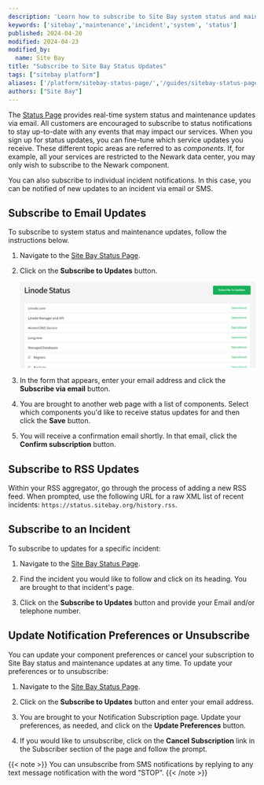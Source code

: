 ```yaml
---
description: 'Learn how to subscribe to Site Bay system status and maintenance updates.'
keywords: ['sitebay','maintenance','incident','system', 'status']
published: 2024-04-20
modified: 2024-04-23
modified_by:
  name: Site Bay
title: "Subscribe to Site Bay Status Updates"
tags: ["sitebay platform"]
aliases: ['/platform/sitebay-status-page/','/guides/sitebay-status-page/']
authors: ["Site Bay"]
---
```


The [Status Page](https://status.sitebay.org/) provides real-time system status and maintenance updates via email. All customers are encouraged to subscribe to status notifications to stay up-to-date with any events that may impact our services. When you sign up for status updates, you can fine-tune which service updates you receive. These different topic areas are referred to as *components*. If, for example, all your services are restricted to the Newark data center, you may only wish to subscribe to the Newark component.

You can also subscribe to individual incident notifications. In this case, you can be notified of new updates to an incident via email or SMS.

## Subscribe to Email Updates

To subscribe to system status and maintenance updates, follow the instructions below.

1. Navigate to the [Site Bay Status Page](https://status.sitebay.org/).

1. Click on the **Subscribe to Updates** button.

    ![Subscribe to Site Bay status updates.](status-page-subscribe.png)

1. In the form that appears, enter your email address and click the **Subscribe via email** button.

1. You are brought to another web page with a list of components. Select which components you'd like to receive status updates for and then click the **Save** button.

1. You will receive a confirmation email shortly. In that email, click the **Confirm subscription** button.

## Subscribe to RSS Updates

Within your RSS aggregator, go through the process of adding a new RSS feed. When prompted, use the following URL for a raw XML list of recent incidents: `https://status.sitebay.org/history.rss`.

## Subscribe to an Incident

To subscribe to updates for a specific incident:

1. Navigate to the [Site Bay Status Page](https://status.sitebay.org/).

1. Find the incident you would like to follow and click on its heading. You are brought to that incident's page.

1. Click on the **Subscribe to Updates** button and provide your Email and/or telephone number.

## Update Notification Preferences or Unsubscribe

You can update your component preferences or cancel your subscription to Site Bay status and maintenance updates at any time. To update your preferences or to unsubscribe:

1. Navigate to the [Site Bay Status Page](https://status.sitebay.org/).

1. Click on the **Subscribe to Updates** button and enter your email address.

1. You are brought to your Notification Subscription page. Update your preferences, as needed, and click on the **Update Preferences** button.

1. If you would like to unsubscribe, click on the **Cancel Subscription** link in the Subscriber section of the page and follow the prompt.

{{< note >}}
You can unsubscribe from SMS notifications by replying to any text message notification with the word "STOP".
{{< /note >}}